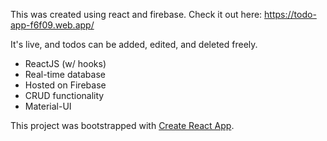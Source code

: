 This was created using react and firebase. Check it out here: https://todo-app-f6f09.web.app/

It's live, and todos can be added, edited, and deleted freely.

* ReactJS (w/ hooks)
* Real-time database
* Hosted on Firebase
* CRUD functionality
* Material-UI

This project was bootstrapped with [Create React App](https://github.com/facebook/create-react-app).
